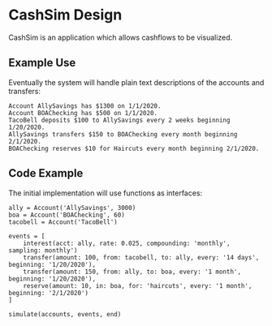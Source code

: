 # CashSim Design

CashSim is an application which allows cashflows to be visualized.

## Example Use

Eventually the system will handle plain text descriptions of the accounts and transfers:

```
Account AllySavings has $1300 on 1/1/2020.
Account BOAChecking has $500 on 1/1/2020.
TacoBell deposits $100 to AllySavings every 2 weeks beginning 1/20/2020.
AllySavings transfers $150 to BOAChecking every month beginning 2/1/2020.
BOAChecking reserves $10 for Haircuts every month beginning 2/1/2020.
```

## Code Example

The initial implementation will use functions as interfaces:

```
ally = Account('AllySavings', 3000)
boa = Account('BOAChecking', 60)
tacobell = Account('TacoBell')

events = [
    interest(acct: ally, rate: 0.025, compounding: 'monthly', sampling: monthly')
    transfer(amount: 100, from: tacobell, to: ally, every: '14 days', beginning: '1/20/2020'),
    transfer(amount: 150, from: ally, to: boa, every: '1 month', beginning: '1/20/2020'),
    reserve(amount: 10, in: boa, for: 'haircuts', every: '1 month', beginning: '2/1/2020')
]

simulate(accounts, events, end)

```